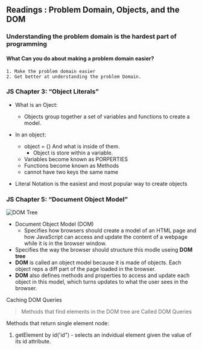 ## Readings : Problem Domain, Objects, and the DOM

### **Understanding the problem domain is the hardest part of programming**
#### What Can you do about making a problem domain easier?
    1. Make the problem domain easier
    2. Get better at understanding the problem Domain.
  
### **JS Chapter 3: “Object Literals”**
  - What is an Oject:
    - Objects group together a set of variables and functions to create a model.
  - In an object:
    - object = {} And what is inside of them.
      - Object is store within a variable.
    - Variables become known as PORPERTIES
    - Functions become known as Methods
    - cannot have two keys the same name

  - Literal Notation is the easiest and most popular way to create objects

### **JS Chapter 5: “Document Object Model”**
![DOM Tree](https://upload.wikimedia.org/wikipedia/commons/5/5a/DOM-model.svg)
  - Document Object Model (DOM)
    - Specifies how browsers should create a model of an HTML page and how JavaScript can access and update the content of a webpage while it is in the browser window.
  - Specifies the way the browser should structure this modle useing **DOM tree**
  - **DOM** is called an object model because it is made of objects. Each object reps a diff part of the page loaded in the browser.
  - **DOM** also defines methods and properties to access and update each object in this model, which turns updates to what the user sees in the browser.

Caching DOM Queries
> Methods that find elements in the DOM tree are Called DOM Queries

Methods that return single element node:
  1. getElement by id('id")
    - selects an indvidual element given the value of its id attribute.





